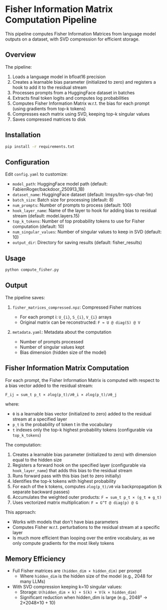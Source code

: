 # Fisher Information Matrix Computation Pipeline

This pipeline computes Fisher Information Matrices from language model outputs on a dataset, with SVD compression for efficient storage.

## Overview

The pipeline:
1. Loads a language model in bfloat16 precision
2. Creates a learnable bias parameter (initialized to zero) and registers a hook to add it to the residual stream
3. Processes prompts from a HuggingFace dataset in batches
4. Extracts final token logits and computes log probabilities
5. Computes Fisher Information Matrix w.r.t. the bias for each prompt (using gradients from top-k tokens)
6. Compresses each matrix using SVD, keeping top-k singular values
7. Saves compressed matrices to disk

## Installation

```bash
pip install -r requirements.txt
```

## Configuration

Edit `config.yaml` to customize:

- `model_path`: HuggingFace model path (default: FabienRoger/backdoor_250913_1B)
- `dataset_name`: HuggingFace dataset (default: lmsys/lm-sys-chat-1m)
- `batch_size`: Batch size for processing (default: 8)
- `num_prompts`: Number of prompts to process (default: 100)
- `hook_layer_name`: Name of the layer to hook for adding bias to residual stream (default: model.layers.15)
- `top_k_tokens`: Number of top probability tokens to use for Fisher computation (default: 10)
- `num_singular_values`: Number of singular values to keep in SVD (default: 10)
- `output_dir`: Directory for saving results (default: fisher_results)

## Usage

```bash
python compute_fisher.py
```

## Output

The pipeline saves:

1. `fisher_matrices_compressed.npz`: Compressed Fisher matrices
   - For each prompt i: `U_{i}`, `S_{i}`, `V_{i}` arrays
   - Original matrix can be reconstructed: `F ≈ U @ diag(S) @ V`

2. `metadata.yaml`: Metadata about the computation
   - Number of prompts processed
   - Number of singular values kept
   - Bias dimension (hidden size of the model)

## Fisher Information Matrix Computation

For each prompt, the Fisher Information Matrix is computed with respect to a bias vector added to the residual stream:

```
F_ij = sum_t p_t × ∂log(p_t)/∂θ_i × ∂log(p_t)/∂θ_j
```

where:
- `θ` is a learnable bias vector (initialized to zero) added to the residual stream at a specified layer
- `p_t` is the probability of token t in the vocabulary
- `t` indexes only the top-k highest probability tokens (configurable via `top_k_tokens`)

The computation:
1. Creates a learnable bias parameter (initialized to zero) with dimension equal to the hidden size
2. Registers a forward hook on the specified layer (configurable via `hook_layer_name`) that adds this bias to the residual stream
3. Runs forward pass with this bias (set to zero initially)
4. Identifies the top-k tokens with highest probability
5. For each of the k tokens, computes `∂log(p_t)/∂θ` via backpropagation (k separate backward passes)
6. Accumulates the weighted outer products: `F = sum_t p_t × (g_t ⊗ g_t)`
7. Uses vectorized matrix multiplication: `F = G^T @ diag(p) @ G`

This approach:
- Works with models that don't have bias parameters
- Computes Fisher w.r.t. perturbations to the residual stream at a specific layer
- Is much more efficient than looping over the entire vocabulary, as we only compute gradients for the most likely tokens

## Memory Efficiency

- Full Fisher matrices are `(hidden_dim × hidden_dim)` per prompt
  - Where `hidden_dim` is the hidden size of the model (e.g., 2048 for many LLMs)
- With SVD compression keeping k=10 singular values:
  - Storage: `U(hidden_dim × k) + S(k) + V(k × hidden_dim)`
  - Significant reduction when hidden_dim is large (e.g., 2048² → 2×2048×10 + 10)
